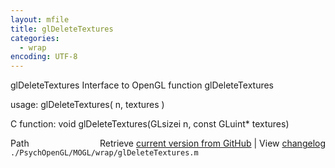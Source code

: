 ```yaml
---
layout: mfile
title: glDeleteTextures
categories:
  - wrap
encoding: UTF-8
---
```


glDeleteTextures  Interface to OpenGL function glDeleteTextures  

usage:  glDeleteTextures( n, textures )  

C function:  void glDeleteTextures(GLsizei n, const GLuint\* textures)  


<div class="code_header" style="text-align:right;">
  <span style="float:left;">Path&nbsp;&nbsp;</span> <span class="counter">Retrieve <a href=
  "https://raw.github.com/Psychtoolbox-3/Psychtoolbox-3/beta/./PsychOpenGL/MOGL/wrap/glDeleteTextures.m">current version from GitHub</a> | View <a href=
  "https://github.com/Psychtoolbox-3/Psychtoolbox-3/commits/beta/./PsychOpenGL/MOGL/wrap/glDeleteTextures.m">changelog</a></span>
</div>
<div class="code">
  <code>./PsychOpenGL/MOGL/wrap/glDeleteTextures.m</code>
</div>

